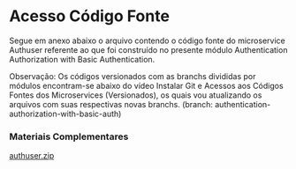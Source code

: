 # Acesso Código Fonte

Segue em anexo abaixo o arquivo contendo o código fonte do microservice Authuser referente ao que foi construído no presente módulo Authentication Authorization with Basic Authentication. 

Observação: Os códigos versionados com as branchs divididas por módulos encontram-se abaixo do vídeo Instalar Git e Acessos aos Códigos Fontes dos Microservices (Versionados), os quais vou atualizando os arquivos com suas respectivas novas branchs. (branch: authentication-authorization-with-basic-auth)

### Materiais Complementares

[authuser.zip](./authuser.zip)